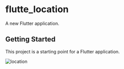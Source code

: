 # flutte_location

A new Flutter application.

## Getting Started

This project is a starting point for a Flutter application.

![location](https://user-images.githubusercontent.com/52648934/87009465-d21b5e00-c1e2-11ea-8299-1332d6c40558.gif)


